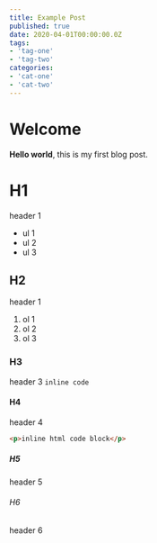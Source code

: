 ```yaml
---
title: Example Post
published: true
date: 2020-04-01T00:00:00.0Z
tags:
- 'tag-one'
- 'tag-two'
categories:
- 'cat-one'
- 'cat-two'
---
```


# Welcome

**Hello world**, this is my first blog post.


# H1
header 1
- ul 1
- ul 2
- ul 3

## H2
header 1
1. ol 1
1. ol 2
1. ol 3

### H3
header 3
`inline code`

#### H4
header 4
```html
<p>inline html code block</p>
```

##### H5
header 5

###### H6
header 6
